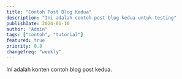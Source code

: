```yaml
---
title: "Contoh Post Blog Kedua"
description: "Ini adalah contoh post blog kedua untuk testing"
publishDate: 2024-01-10
author: "Admin"
tags: ["contoh", "tutorial"]
featured: true
priority: 0.8
changefreq: "weekly"
---
```


Ini adalah konten contoh blog post kedua.